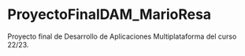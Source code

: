 # ProyectoFinalDAM_MarioResa
Proyecto final de Desarrollo de Aplicaciones Multiplataforma del curso 22/23.
